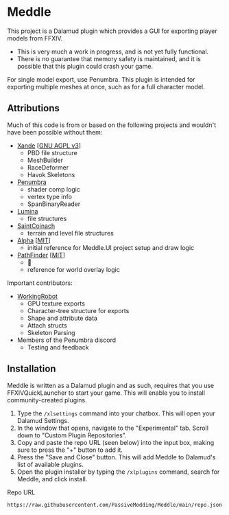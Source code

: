 # Meddle

This project is a Dalamud plugin which provides a GUI for exporting player models from FFXIV.

- This is very much a work in progress, and is not yet fully functional.
- There is no guarantee that memory safety is maintained, and it is possible that this plugin could crash your game.

For single model export, use Penumbra. This plugin is intended for exporting multiple meshes at once, such as for a full character model.

## Attributions
Much of this code is from or based on the following projects and wouldn't have been possible without them:
- [Xande](https://github.com/xivdev/Xande) [[GNU AGPL v3](https://github.com/xivdev/Xande/blob/main/LICENSE)]
  - PBD file structure
  - MeshBuilder
  - RaceDeformer
  - Havok Skeletons
- [Penumbra](https://github.com/xivdev/Penumbra) 
  - shader comp logic
  - vertex type info
  - SpanBinaryReader
- [Lumina](https://github.com/NotAdam/Lumina/)
  - file structures
- [SaintCoinach](https://github.com/xivapi/SaintCoinach)
  - terrain and level file structures
- [Alpha](https://github.com/NotNite/Alpha) [[MIT](https://github.com/NotNite/Alpha/blob/main/LICENSE)]
  - initial reference for Meddle.UI project setup and draw logic 
- [PathFinder](https://github.com/chirpxiv/ffxiv-pathfinder) [[MIT](https://github.com/chirpxiv/ffxiv-pathfinder/blob/main/LICENSE)]
  - 🐇
  - reference for world overlay logic

Important contributors:
- [WorkingRobot](https://github.com/WorkingRobot) 
  - GPU texture exports 
  - Character-tree structure for exports
  - Shape and attribute data
  - Attach structs
  - Skeleton Parsing
- Members of the Penumbra discord
  - Testing and feedback

## Installation
Meddle is written as a Dalamud plugin and as such, requires that you use FFXIVQuickLauncher to start your game.
This will enable you to install community-created plugins.

1. Type the `/xlsettings` command into your chatbox. This will open your Dalamud Settings.
2. In the window that opens, navigate to the "Experimental" tab. Scroll down to "Custom Plugin Repositories". 
3. Copy and paste the repo URL (seen below) into the input box, making sure to press the "+" button to add it. 
4. Press the "Save and Close" button. This will add Meddle to Dalamud's list of available plugins. 
5. Open the plugin installer by typing the `/xlplugins` command, search for Meddle, and click install.

Repo URL

```
https://raw.githubusercontent.com/PassiveModding/Meddle/main/repo.json
```
